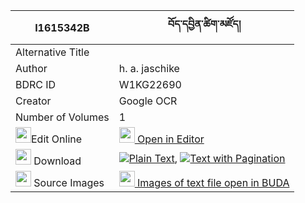 |I1615342B|བོད་དབྱིན་ཚིག་མཛོད། 
| --- | --- 
|Alternative Title |
|Author| h. a. jaschike
|BDRC ID | W1KG22690
|Creator | Google OCR
|Number of Volumes| 1
|<img width="25" src="https://img.icons8.com/color/25/000000/edit-property.png">Edit Online| [<img width="25" src="https://avatars.githubusercontent.com/u/45091458?s=200&v=4"> Open in Editor](http://editor.openpecha.org/I1615342B)
|<img width="25" src="https://img.icons8.com/fluent/48/000000/download-2.png"/>  Download | [![](https://img.icons8.com/color/20/000000/txt.png)Plain Text](https://github.com/Openpecha/I1615342B/releases/download/v2/bo_yin_tsikdzo_plain_I1615342B.zip), [![](https://img.icons8.com/color/20/000000/txt.png)Text with Pagination](https://github.com/Openpecha/I1615342B/releases/download/v2/bo_yin_tsikdzo_pages_I1615342B.zip)
|<img width="25" src="https://img.icons8.com/plasticine/100/000000/pictures-folder.png"/>  Source Images | [<img width="25" src="https://library.bdrc.io/icons/BUDA-small.svg"> Images of text file open in BUDA](https://library.bdrc.io/show/bdr:W1KG22690)